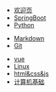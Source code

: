 

* [欢迎页](/)
* [SpringBoot](springboot/)
* [Python](python/)
<!-- * [PyTroch](pytorch/) -->
* [Markdown](markdown/)
* [Git](git/)
<!-- * [jquery](jquery/) -->
<!-- * [mysql](mysql/) -->
* [vue](vue/)
* [Linux](linux/)
* [html&css&js](html&css&js/)
* [计算机基础](base/)
<!-- * [杂项](/mass/) -->


